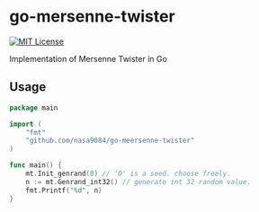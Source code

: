 # go-mersenne-twister
[![MIT License](http://img.shields.io/badge/license-MIT-blue.svg?style=flat)](LICENSE)

Implementation of Mersenne Twister in Go

## Usage

``` go
package main

import (
    "fmt"
    "github.com/nasa9084/go-meersenne-twister"
)

func main() {
    mt.Init_genrand(0) // '0' is a seed. choose freely.
    n := mt.Genrand_int32() // generate int 32 random value.
    fmt.Printf("%d", n)
}
```
